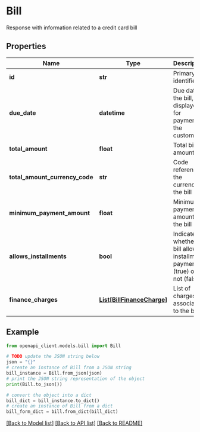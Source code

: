 # Bill

Response with information related to a credit card bill

## Properties

Name | Type | Description | Notes
------------ | ------------- | ------------- | -------------
**id** | **str** | Primary identifier | 
**due_date** | **datetime** | Due date of the bill, displayed for payment by the customer | 
**total_amount** | **float** | Total bill amount | 
**total_amount_currency_code** | **str** | Code referencing the currency of the bill | 
**minimum_payment_amount** | **float** | Minimum payment amount of the bill | [optional] 
**allows_installments** | **bool** | Indicates whether the bill allows installment payments (true) or not (false) | [optional] 
**finance_charges** | [**List[BillFinanceCharge]**](BillFinanceCharge.md) | List of charges associated to the bill | 

## Example

```python
from openapi_client.models.bill import Bill

# TODO update the JSON string below
json = "{}"
# create an instance of Bill from a JSON string
bill_instance = Bill.from_json(json)
# print the JSON string representation of the object
print(Bill.to_json())

# convert the object into a dict
bill_dict = bill_instance.to_dict()
# create an instance of Bill from a dict
bill_form_dict = bill.from_dict(bill_dict)
```
[[Back to Model list]](../README.md#documentation-for-models) [[Back to API list]](../README.md#documentation-for-api-endpoints) [[Back to README]](../README.md)


